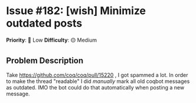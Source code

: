 # Issue #182: [wish] Minimize outdated posts

**Priority**: 🚀 Low
**Difficulty**: 🟡 Medium

## Problem Description

Take https://github.com/coq/coq/pull/15220 , I got spammed a lot. In order to make the thread "readable" I did *manually* mark all old coqbot messages as outdated. IMO the bot could do that automatically when posting a new message.
